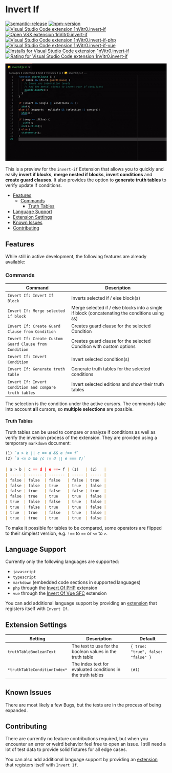 # Invert If

[![semantic-release](https://img.shields.io/badge/%20%20%F0%9F%93%A6%F0%9F%9A%80-semantic--release-e10079.svg)](https://github.com/semantic-release/semantic-release)
[![npm-version](https://img.shields.io/npm/v/vscode-invert-if?logo=npm)](https://www.npmjs.com/package/vscode-invert-if)
[![Visual Studio Code extension 1nVitr0.invert-if](https://img.shields.io/visual-studio-marketplace/v/1nVitr0.invert-if?logo=visualstudiocode)](https://marketplace.visualstudio.com/items?itemName=1nVitr0.invert-if)
[![Open VSX extension 1nVitr0.invert-if](https://img.shields.io/open-vsx/v/1nVitr0/blocksort)](https://open-vsx.org/extension/1nVitr0/invert-if)
[![Visual Studio Code extension 1nVitr0.invert-if-php](https://img.shields.io/visual-studio-marketplace/v/1nVitr0.invert-if-php?label=php-support&logo=php)](https://marketplace.visualstudio.com/items?itemName=1nVitr0.invert-if-php)
[![Visual Studio Code extension 1nVitr0.invert-if-vue](https://img.shields.io/visual-studio-marketplace/v/1nVitr0.invert-if-vue?label=vue-support&logo=vuedotjs)](https://marketplace.visualstudio.com/items?itemName=1nVitr0.invert-if-vue)
[![Installs for Visual Studio Code extension 1nVitr0.invert-if](https://img.shields.io/visual-studio-marketplace/i/1nVitr0.invert-if?logo=visualstudiocode)](https://marketplace.visualstudio.com/items?itemName=1nVitr0.invert-if)
[![Rating for Visual Studio Code extension 1nVitr0.invert-if](https://img.shields.io/visual-studio-marketplace/r/1nVitr0.invert-if?logo=visualstudiocode)](https://marketplace.visualstudio.com/items?itemName=1nVitr0.invert-if)

![Demo of Extension](packages/extension/resources/demo.gif)

This is a preview for the `invert-if` Extension that allows you to quickly and easily **invert if blocks**, **merge nested if blocks**, **invert conditions** and **create guard clauses**.  It also provides the option to **generate truth tables** to verify update if conditions.

- [Features](#features)
  - [Commands](#commands)
    - [Truth Tables](#truth-tables)
- [Language Support](#language-support)
- [Extension Settings](#extension-settings)
- [Known Issues](#known-issues)
- [Contributing](#contributing)

## Features

While still in active development, the following features are already available:

### Commands

| Command                                                | Description                                                                                      |
| ------------------------------------------------------ | ------------------------------------------------------------------------------------------------ |
| `Invert If: Invert If Block`                           | Inverts selected if / else block(s)                                                              |
| `Invert If: Merge selected if block`                   | Merge selected if / else blocks into a single if block (concatenating the conditions using `&&`) |
| `Invert If: Create Guard Clause from Condition`        | Creates guard clause for the selected Condition                                                  |
| `Invert If: Create Custom Guard Clause from Condition` | Creates guard clause for the selected Condition with custom options                              |
| `Invert If: Invert Condition`                          | Invert selected condition(s)                                                                     |
| `Invert If: Generate truth table`                      | Generate truth tables for the selected conditions                                                |
| `Invert If: Invert Condition and compare truth tables` | Invert selected editions and show their truth tables                                             |

The selection is the condition under the active cursors. The commands take into account **all** cursors, so **multiple selections** are possible.

#### Truth Tables

Truth tables can be used to compare or analyze if conditions as well as verify the inversion process of the extension. They are provided using a temporary `markdown` document:

```markdown
(1) `a > b || c == d && e !== f`
(2) `a <= b && (c != d || e === f)`

| a > b | c == d | e === f | (1)   | (2)   |
| ----- | ------ | ------- | ----- | ----- |
| false | false  | false   | false | true  |
| false | false  | true    | true  | false |
| false | true   | false   | false | true  |
| false | true   | true    | true  | false |
| true  | false  | false   | true  | false |
| true  | false  | true    | true  | false |
| true  | true   | false   | true  | false |
| true  | true   | true    | true  | false |
```

To make it possible for tables to be compared, some operators are flipped to their simplest version, e.g. `!==` to `==` or `<=` to `>`.

## Language Support

Currently only the following languages are supported:

- `javascript`
- `typescript`
- `markdown` (embedded code sections in supported languages)
- `php` through the [Invert Of PHP](https://marketplace.visualstudio.com/items?itemName=1nVitr0.invert-if-php) extension
- `vue` through the [Invert Of Vue SFC](https://marketplace.visualstudio.com/items?itemName=1nVitr0.invert-if-vue) extension 

You can add additional language support by providing an [extension](packages/extension/CONTRIBUTING.md) that registers itself with `Invert If`.

## Extension Settings

| Setting                      | Description                                                 | Default                            |
| ---------------------------- | ----------------------------------------------------------- | ---------------------------------- |
| `truthTableBooleanText`      | The text to use for the boolean values in the truth table   | `{ true: "true", false: "false" }` |
| `*truthTableConditionIndex*` | The index text for evaluated conditions in the truth tables | `(#1)`                             |

## Known Issues

There are most likely a few Bugs, but the tests are in the process of being expanded.

## Contributing

There are currently no feature contributions required, but when you encounter an error or weird behavior feel free to open an issue. I still need a lot of test data to provide solid fixtures for all edge cases.

You can also add additional language support by providing an [extension](packages/extension/CONTRIBUTING.md) that registers itself with `Invert If`.
